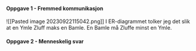 #### Oppgave 1 - Fremmed kommunikasjon
![[Pasted image 20230922115042.png]]
I ER-diagrammet tolker jeg det slik at en Ymle Zluff maks en Bamle. En Bamle må Zluffe minst en Ymle. 

#### Oppgave 2 - Menneskelig svar 
